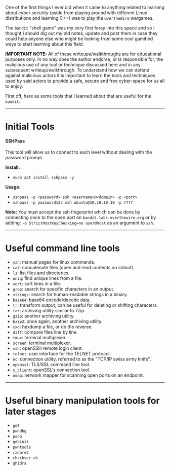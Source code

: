 One of the first things I ever did when it came to anything related to learning about cyber security (aside from playing around with different Linux distributions and learning C++) was to play the `OverTheWire` wargames.

The `bandit` "shell game" was my very first foray into this space and so I thought I should dig out my old notes, update and post them in case they could help anyone else who might be looking from some cool gamified ways to start learning about this field.

**IMPORTANT NOTE:** All of these writeups/walkthroughs are for educational purposes only. In no way does the author endorse, or is responsible for, the malicious use of any tool or technique discussed here and in any subsequent writeup/walkthrough. To understand how we can defend against malicious actors it is important to learn the tools and techniques used by said actors to provide a safe, secure and free cyber-space for us all to enjoy.

First off, here as some tools that I learned about that are useful for the `bandit`.



---

# Initial Tools

#### SSHPass

This tool will allow us to connect to each level without dealing with the password prompt.

**Install:**
- `sudo apt install sshpass -y`

**Usage:**
- `sshpass -p <password> ssh <username>@<domain> -p <port>`
- `sshpass -p password123 ssh ubuntu@10.10.10.10 -p 7777`

**Note:** You must accept the ssh fingerprint which can be done by connecting once to the open port on `bandit.labs.overthewire.org` or by adding: `-o StrictHostKeyChecking=no user@host` as an argument to `ssh`.

---

# Useful command line tools

- `man`: manual pages for linux commands.
- `cat`: concatenate files (open and read contents on stdout).
- `ls`: list files and directories.
- `uniq`: find unique lines from a file.
- `sort`: sort lines in a file.
- `grep`: search for specific characters in an output.
- `strings`: search for human-readable strings in a binary.
- `base64`: base64 encode/decode data.
- `tr`: transform output, can be useful for deleting or shifting characters.
- `tar`: archiving utility similar to 7zip.
- `gzip`: another archiving utility.
- `bzip2`: once again, another archiving utility.
- `xxd`: hexdump a file, or do the reverse.
- `diff`: compare files line by line.
- `tmux`: terminal multiplexer.
- `screen`: terminal multiplexer.
- `ssh`: openSSH remote login client.
- `telnet`: user interface for the TELNET protocol.
- `nc`: connection utility, referred to as the "TCP/IP swiss army knife".
- `openssl`: TLS/SSL command line tool.
- `s_client`: openSSL's connection tool.
- `nmap`: network mapper for scanning open ports on an endpoint.

---

# Useful binary manipulation tools for later stages

- `gef`
- `pwndbg`
- `peda`
- `gdbinit`
- `pwntools`
- `radare2`
- `checksec.sh`
- `ghidra`
